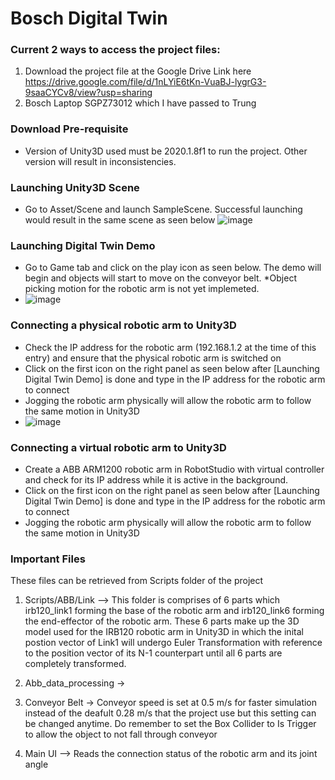 # Bosch Digital Twin

### Current 2 ways to access the project files:
1. Download the project file at the Google Drive Link here https://drive.google.com/file/d/1nLYiE6tKn-VuaBJ-lygrG3-9saaCYCv8/view?usp=sharing
2. Bosch Laptop SGPZ73012 which I have passed to Trung 

### Download Pre-requisite
- Version of Unity3D used must be 2020.1.8f1 to run the project. Other version will result in inconsistencies.

### Launching Unity3D Scene
- Go to Asset/Scene and launch SampleScene. Successful launching would result in the same scene as seen below
![image](https://user-images.githubusercontent.com/38741564/199883763-6d37a470-3a0e-4577-bca0-73a3fd9614aa.png)

### Launching Digital Twin Demo
- Go to Game tab and click on the play icon as seen below. The demo will begin and objects will start to move on the conveyor belt. *Object picking motion for the robotic arm is not yet implemeted.
- ![image](https://user-images.githubusercontent.com/38741564/199903424-f0544b28-ba99-4bcb-9f92-47709fe81c2f.png)

### Connecting a physical robotic arm to Unity3D
- Check the IP address for the robotic arm (192.168.1.2 at the time of this entry) and ensure that the physical robotic arm is switched on
- Click on the first icon on the right panel as seen below after [Launching Digital Twin Demo] is done and type in the IP address for the robotic arm to connect
- Jogging the robotic arm physically will allow the robotic arm to follow the same motion in Unity3D
- ![image](https://user-images.githubusercontent.com/38741564/199921674-417d6f60-da25-4d76-b832-29ebfcf1f162.png)

### Connecting a virtual robotic arm to Unity3D
- Create a ABB ARM1200 robotic arm in RobotStudio with virtual controller and check for its IP address while it is active in the background.
- Click on the first icon on the right panel as seen below after [Launching Digital Twin Demo] is done and type in the IP address for the robotic arm to connect
- Jogging the robotic arm physically will allow the robotic arm to follow the same motion in Unity3D


### Important Files
These files can be retrieved from Scripts folder of the project
1. Scripts/ABB/Link --> This folder is comprises of 6 parts which irb120_link1 forming the base of the robotic arm and irb120_link6 forming the end-effector of the robotic arm. These 6 parts make up the 3D model used for the IRB120 robotic arm in Unity3D in which the inital postion vector of Link1 will undergo Euler Transformation with reference to the position vector of its N-1 counterpart until all 6 parts are completely transformed.

3. Abb_data_processing -> 

2. Conveyor Belt -> Conveyor speed is set at 0.5 m/s for faster simulation instead of the deafult 0.28 m/s that the project use but this setting can be changed anytime. Do remember to set the Box Collider to Is Trigger to allow the object to not fall through conveyor 

3. Main UI --> Reads the connection status of the robotic arm and its joint angle 
